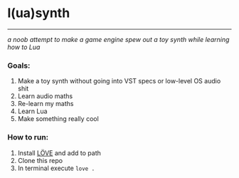 # l(ua)synth
---
_a noob attempt to make a game engine spew out a toy synth while learning how to Lua_
### Goals:
1. Make a toy synth without going into VST specs or low-level OS audio shit
2. Learn audio maths
3. Re-learn my maths
4. Learn Lua
5. Make something really cool

### How to run:
1. Install [LÖVE](https://love2d.org/#download) and add to path
2. Clone this repo
3. In terminal execute `love .`

